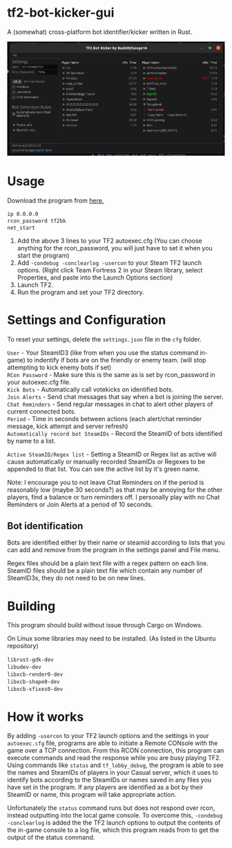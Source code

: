# tf2-bot-kicker-gui

A (somewhat) cross-platform bot identifier/kicker written in Rust.

![Demonstration Image](images/Demo.png)

# Usage

Download the program from [here.](https://github.com/Googe14/tf2-bot-kicker-gui/releases)

```
ip 0.0.0.0
rcon_password tf2bk
net_start
```

1. Add the above 3 lines to your TF2 autoexec.cfg (You can choose anything for the rcon_password, you will just have to set it when you start the program)
2. Add `-condebug -conclearlog -usercon` to your Steam TF2 launch options. (Right click Team Fortress 2 in your Steam library, select Properties, and paste into the Launch Options section)
3. Launch TF2.
4. Run the program and set your TF2 directory.

# Settings and Configuration

To reset your settings, delete the `settings.json` file in the `cfg` folder.

`User` - Your SteamID3 (like from when you use the status command in-game) to indentify if bots are on the friendly or enemy team. (will stop attempting to kick enemy bots if set)\
`RCon Password` - Make sure this is the same as is set by rcon_password in your autoexec.cfg file.\
`Kick Bots` - Automatically call votekicks on identified bots.\
`Join Alerts` - Send chat messages that say when a bot is joining the server.\
`Chat Reminders` - Send regular messages in chat to alert other players of current connected bots.\
`Period` - Time in seconds between actions (each alert/chat reminder message, kick attempt and server refresh)\
`Automatically record bot SteamIDs` - Record the SteamID of bots identified by name to a list.

`Active SteamID/Regex list` - Setting a SteamID or Regex list as active will cause automatically or manually recorded SteamIDs or Regexes to be appended to that list. You can see the active list by it's green name.

Note: I encourage you to not leave Chat Reminders on if the period is reasonably low (maybe 30 seconds?) as that may be annoying for the other players, find a balance or turn reminders off. I personally play with no Chat Reminders or Join Alerts at a period of 10 seconds.


## Bot identification

Bots are identified either by their name or steamid according to lists that you can add and remove from the program in the settings panel and File menu.

Regex files should be a plain text file with a regex pattern on each line. SteamID files should be a plain text file which contain any number of SteamID3s, they do not need to be on new lines.

# Building
This program should build without issue through Cargo on Windows. 

On Linux some libraries may need to be installed. (As listed in the Ubuntu repository)

`librust-gdk-dev`\
`libudev-dev`\
`libxcb-render0-dev`\
`libxcb-shape0-dev`\
`libxcb-xfixes0-dev`

# How it works
 
By adding `-usercon` to your TF2 launch options and the settings in your `autoexec.cfg` file, programs are able to initiate a Remote CONsole with the game over a TCP connection. From this RCON connection, this program can execute commands and read the response while you are busy playing TF2. Using commands like `status` and `tf_lobby_debug`, the program is able to see the names and SteamIDs of players in your Casual server, which it uses to identify bots according to the SteamIDs or names saved in any files you have set in the program. If any players are identified as a bot by their SteamID or name, this program will take appropriate action.

Unfortunately the `status` command runs but does not respond over rcon, instead outputting into the local game console. To overcome this, `-condebug -conclearlog` is added the the TF2 launch options to output the contents of the in-game console to a log file, which this program reads from to get the output of the status command.
